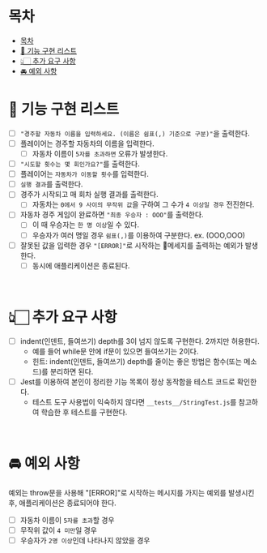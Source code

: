 # 목차
- [목차](#목차)
- [🚀 기능 구현 리스트](#-기능-구현-리스트)
- [👆🏻 추가 요구 사항](#-추가-요구-사항)
- [🚘 예외 사항](#-예외-사항)

# 🚀 기능 구현 리스트
- [ ] `"경주할 자동차 이름을 입력하세요. (이름은 쉼표(,) 기준으로 구분)"`을 출력한다.
- [ ] 플레이어는 경주할 자동차의 이름을 입력한다.
	- [ ] 자동차 이름이 `5자를 초과하면` 오류가 발생한다.
- [ ] `"시도할 횟수는 몇 회인가요?"`를 출력한다.
- [ ] 플레이어는 `자동차가 이동할 횟수`를 입력한다.
- [ ] `실행 결과`를 출력한다.
- [ ] 경주가 시작되고 매 회차 실행 결과를 출력한다.
	- [ ] 자동차는 `0에서 9 사이의 무작위 값`을 구하여 그 수가 `4 이상일 경우` 전진한다.
- [ ] 자동차 경주 게임이 완료하면 `"최종 우승자 : OOO"`를 출력한다.
	- [ ] 이 때 우승자는 `한 명 이상`일 수 있다.
	- [ ] 우승자가 여러 명일 경우 `쉼표(,)`를 이용하여 구분한다. ex. (OOO,OOO)
- [ ] 잘못된 값을 입력한 경우 `"[ERROR]"`로 시작하는 메세지를 출력하는 예외가 발생한다.
	- [ ] 동시에 애플리케이션은 종료된다.

<br>

# 👆🏻 추가 요구 사항

- [ ] indent(인덴트, 들여쓰기) depth를 3이 넘지 않도록 구현한다. 2까지만 허용한다.
  - 예를 들어 while문 안에 if문이 있으면 들여쓰기는 2이다.
  - 힌트: indent(인덴트, 들여쓰기) depth를 줄이는 좋은 방법은 함수(또는 메소드)를 분리하면 된다.
- [ ] Jest를 이용하여 본인이 정리한 기능 목록이 정상 동작함을 테스트 코드로 확인한다.
  - 테스트 도구 사용법이 익숙하지 않다면 `__tests__/StringTest.js`를 참고하여 학습한 후 테스트를 구현한다.

<br>

# 🚘 예외 사항
예외는 throw문을 사용해 "[ERROR]"로 시작하는 메시지를 가지는 예외를 발생시킨 후, 애플리케이션은 종료되어야 한다.
- [ ] 자동차 이름이 `5자를 초과`할 경우
- [ ] 무작위 값이 `4 미만`일 경우
- [ ] 우승자가 `2명 이상`인데 나타나지 않았을 경우